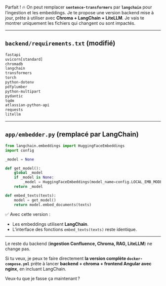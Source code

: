 Parfait ! 🔥 On peut remplacer **`sentence-transformers`** par **`langchain`** pour l’ingestion et les embeddings. Je te propose une version backend mise à jour, prête à utiliser avec **Chroma + LangChain + LiteLLM**. Je vais te montrer uniquement les fichiers qui changent ou sont impactés.

---

## `backend/requirements.txt` (modifié)

```txt
fastapi
uvicorn[standard]
chromadb
langchain
transformers
torch
python-dotenv
pdfplumber
python-multipart
pydantic
tqdm
atlassian-python-api
requests
litellm
```

---

## `app/embedder.py` (remplacé par LangChain)

```python
from langchain.embeddings import HuggingFaceEmbeddings
import config

_model = None

def get_model():
    global _model
    if _model is None:
        _model = HuggingFaceEmbeddings(model_name=config.LOCAL_EMB_MODEL)
    return _model

def embed_texts(texts):
    model = get_model()
    return model.embed_documents(texts)
```

✅ Avec cette version :

* Les embeddings utilisent **LangChain**.
* L’interface des fonctions `embed_texts(texts)` reste identique.

---

Le reste du backend (**ingestion Confluence, Chroma, RAG, LiteLLM**) ne change pas.

Si tu veux, je peux te faire directement **la version complète `docker-compose.yml`** prête à lancer **backend + chroma + frontend Angular avec nginx**, en incluant LangChain.

Veux‑tu que je fasse ça maintenant ?
